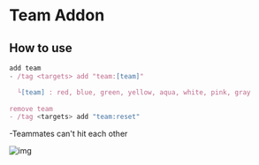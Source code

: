 # Team Addon

## How to use
```js
add team
- /tag <targets> add "team:[team]"

  └[team] : red, blue, green, yellow, aqua, white, pink, gray
  
remove team
- /tag <targets> add "team:reset"

```
-Teammates can't hit each other

![img](https://user-images.githubusercontent.com/105429219/175032413-35d9755b-bcbc-4d3a-b7a7-63fa10de35ec.png)
